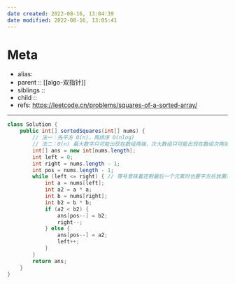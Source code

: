 ```yaml
---
date created: 2022-08-16, 13:04:39
date modified: 2022-08-16, 13:05:41
---
```


# Meta

- alias:
- parent :: [[algo-双指针]]
- siblings ::
- child ::
- refs: https://leetcode.cn/problems/squares-of-a-sorted-array/

---

```java
class Solution {
    public int[] sortedSquares(int[] nums) {
        // 法一：先平方 O(n)，再排序 O(nlog)
        // 法二：O(n) 最大数字只可能出现在数组两端，次大数组只可能出现在数组次两端
        int[] ans = new int[nums.length];
        int left = 0;
        int right = nums.length - 1;
        int pos = nums.length - 1;
        while (left <= right) { // 等号意味着还剩最后一个元素时也要平方后放置到新数组
            int a = nums[left];
            int a2 = a * a;
            int b = nums[right];
            int b2 = b * b;
            if (a2 < b2) {
                ans[pos--] = b2;
                right--;
            } else {
                ans[pos--] = a2;
                left++;
            }
        }
        return ans;
    }
}
```